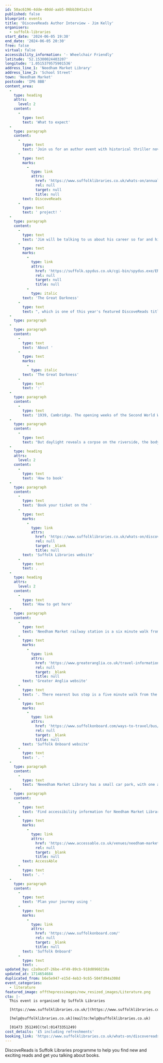 ```yaml
---
id: 50ac6196-4dde-40dd-aab5-86bb3841a2c4
published: false
blueprint: events
title: 'DiscoveReads Author Interview - Jim Kelly'
organisers:
  - suffolk-libraries
start_date: '2024-06-05 19:30'
end_date: '2024-06-05 20:30'
free: false
virtual: false
accessibility_information: '- Wheelchair Friendly'
latitude: '52.15300024403207'
longitude: '1.0515379575901536'
address_line_1: 'Needham Market Library'
address_line_2: 'School Street'
town: 'Needham Market'
postcode: 'IP6 8BB'
content_area:
  -
    type: heading
    attrs:
      level: 2
    content:
      -
        type: text
        text: 'What to expect'
  -
    type: paragraph
    content:
      -
        type: text
        text: 'Join us for an author event with historical thriller novelist Jim Kelly, as part of our '
      -
        type: text
        marks:
          -
            type: link
            attrs:
              href: 'https://www.suffolklibraries.co.uk/whats-on/annual-events/discovereads'
              rel: null
              target: null
              title: null
        text: DiscoveReads
      -
        type: text
        text: ' project! '
  -
    type: paragraph
    content:
      -
        type: text
        text: 'Jim will be talking to us about his career so far and his wartime mystery, '
      -
        type: text
        marks:
          -
            type: link
            attrs:
              href: 'https://suffolk.spydus.co.uk/cgi-bin/spydus.exe/ENQ/WPAC/BIBENQ?SETLVL=&BRN=2420686'
              rel: null
              target: null
              title: null
          -
            type: italic
        text: 'The Great Darkness'
      -
        type: text
        text: ", which is one of this year's featured DiscoveReads titles."
  -
    type: paragraph
  -
    type: paragraph
    content:
      -
        type: text
        text: 'About '
      -
        type: text
        marks:
          -
            type: italic
        text: 'The Great Darkness'
      -
        type: text
        text: ':'
  -
    type: paragraph
    content:
      -
        type: text
        text: '1939, Cambridge. The opening weeks of the Second World War, and the first blackout - The Great Darkness - covers southern England, enveloping the city. Detective Inspector Eden Brooke, a wounded hero of the Great War, takes his nightly dip in the cool waters of the Cam. The night is full of alarms, but in this Phoney War, the enemy never comes.'
  -
    type: paragraph
    content:
      -
        type: text
        text: "But daylight reveals a corpse on the riverside, the body torn apart by some unspeakable force. Brooke investigates, calling on the expertise and inspiration of a faithful group of fellow 'nighthawks' across the city, all condemned, like him, to a life lived away from the light. Within hours The Great Darkness has claimed a second victim. War, it seems, has many victims. But what links these crimes of the night?"
  -
    type: heading
    attrs:
      level: 2
    content:
      -
        type: text
        text: 'How to book'
  -
    type: paragraph
    content:
      -
        type: text
        text: 'Book your ticket on the '
      -
        type: text
        marks:
          -
            type: link
            attrs:
              href: 'https://www.suffolklibraries.co.uk/whats-on/discovereads-author-event-with-jim-kelly'
              rel: null
              target: _blank
              title: null
        text: 'Suffolk Libraries website'
      -
        type: text
        text: .
  -
    type: heading
    attrs:
      level: 2
    content:
      -
        type: text
        text: 'How to get here'
  -
    type: paragraph
    content:
      -
        type: text
        text: 'Needham Market railway station is a six minute walk from the library. You can find the train times on the '
      -
        type: text
        marks:
          -
            type: link
            attrs:
              href: 'https://www.greateranglia.co.uk/travel-information/station-information/nmt'
              rel: null
              target: _blank
              title: null
        text: 'Greater Anglia website'
      -
        type: text
        text: '. There nearest bus stop is a five minute walk from the library, and up-to-date bus timetables are available on the '
      -
        type: text
        marks:
          -
            type: link
            attrs:
              href: 'https://www.suffolkonboard.com/ways-to-travel/bus/bus-timetables/'
              rel: null
              target: _blank
              title: null
        text: 'Suffolk Onboard website'
      -
        type: text
        text: '. '
  -
    type: paragraph
    content:
      -
        type: text
        text: 'Neeedham Market Library has a small car park, with one accessible parking space.'
  -
    type: paragraph
    content:
      -
        type: text
        text: 'Find accessibility information for Needham Market Library on '
      -
        type: text
        marks:
          -
            type: link
            attrs:
              href: 'https://www.accessable.co.uk/venues/needham-market-library'
              rel: null
              target: _blank
              title: null
        text: AccessAble
      -
        type: text
        text: '. '
  -
    type: paragraph
    content:
      -
        type: text
        text: 'Plan your journey using '
      -
        type: text
        marks:
          -
            type: link
            attrs:
              href: 'https://www.suffolkonboard.com/'
              rel: null
              target: _blank
              title: null
        text: 'Suffolk Onboard'
      -
        type: text
        text: .
updated_by: c2a9acd7-26be-4f49-89cb-918d0960210a
updated_at: 1714654684
duplicated_from: b6e5e947-e15d-4eb3-9c65-504fd94a308d
event_categories:
  - literature
featured_image: offthepressimages/new_resized_images/Literature.png
cta: |-
  This event is organised by Suffolk Libraries

  [https://www.suffolklibraries.co.uk/](https://www.suffolklibraries.co.uk/) 

  [help@suffolklibraries.co.uk](mailto:help@suffolklibraries.co.uk)

  [01473 351249](tel:01473351249)
cost_details: '£5 including refreshments'
booking_link: 'https://www.suffolklibraries.co.uk/whats-on/discovereads-author-event-with-jim-kelly'
---
```

DiscoveReads is Suffolk Libraries programme to help you find new and exciting reads and get you talking about books.